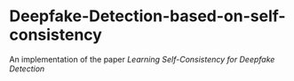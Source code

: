 # Deepfake-Detection-based-on-self-consistency
An implementation of the paper *Learning Self-Consistency for Deepfake Detection*
